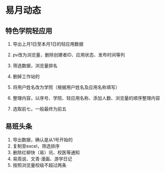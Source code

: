 # 易月动态

## 特色学院轻应用

1. 导出上月1日至本月1日的轻应用数据
1. pv改为浏览量，删除创建者ID、应用状态、发布时间等列
1. 筛选数据，浏览量排名

1. 删掉工作站的
1. 将用户姓名改为学院（根据用户姓名及应用名称填写）
1. 整理内容，以序号、学院、轻应用名称、添加人数、浏览量的顺序整理内容
1. 选取前七，一般最终为前五

## 易班头条

1. 导出数据，确认是从1号开始的
1. 复制至excel，筛选排序
1. 删除红柳快（易）讯、校医等通知
1. 易周说、文青·漫画、游学日记
1. 按照浏览量校级不超过两条
